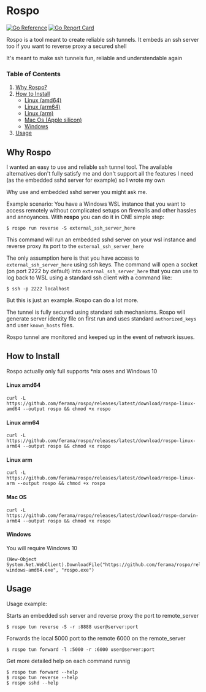 # Rospo
[![Go Reference](https://pkg.go.dev/badge/github.com/ferama/rospo.svg)](https://pkg.go.dev/github.com/ferama/rospo)
[![Go Report Card](https://goreportcard.com/badge/github.com/ferama/rospo)](https://goreportcard.com/report/github.com/ferama/rospo)


Rospo is a tool meant to create reliable ssh tunnels.
It embeds an ssh server too if you want to reverse proxy a secured
shell

It's meant to make ssh tunnels fun, reliable and understendable again

### Table of Contents  
1. [Why Rospo?](#why-rospo)
2. [How to Install](#how-to-install)
    * [Linux (amd64)](#linux-amd64)
    * [Linux (arm64)](#linux-arm64)
    * [Linux (arm)](#linux-arm)
    * [Mac Os (Apple silicon)](#mac-os)
    * [Windows](#windows)
3. [Usage](#usage)


## Why Rospo
I wanted an easy to use and reliable ssh tunnel tool. The available alternatives don't fully satisfy me and don't  support all the features I need (as the embedded sshd server for example) so I wrote my own

Why use and embedded sshd server you might ask me. 

Example scenario:
You have a Windows WSL instance that you want to access remotely without complicated setups on firewalls and other hassles and annoyances. With **rospo** you can do it in ONE simple step:

```
$ rospo run reverse -S external_ssh_server_here
```

This command will run an embedded sshd server on your wsl instance and reverse proxy its port to the `external_ssh_server_here`

The only assumption here is that you have access to `external_ssh_server_here` using ssh keys.
The command will open a socket (on port 2222 by default) into `external_ssh_server_here` that you can use to log back to WSL using a standard ssh client with a command like:

```
$ ssh -p 2222 localhost
```

But this is just an example. Rospo can do a lot more.

The tunnel is fully secured using standard ssh mechanisms. Rospo will generate server identity file on first run and uses standard `authorized_keys` and user `known_hosts` files.

Rospo tunnel are monitored and keeped up in the event of network issues.

## How to Install

Rospo actually only full supports *nix oses and Windows 10

#### Linux amd64
```
curl -L https://github.com/ferama/rospo/releases/latest/download/rospo-linux-amd64 --output rospo && chmod +x rospo
```

#### Linux arm64
```
curl -L https://github.com/ferama/rospo/releases/latest/download/rospo-linux-arm64 --output rospo && chmod +x rospo
```

#### Linux arm
```
curl -L https://github.com/ferama/rospo/releases/latest/download/rospo-linux-arm --output rospo && chmod +x rospo
```

#### Mac OS
```
curl -L https://github.com/ferama/rospo/releases/latest/download/rospo-darwin-arm64 --output rospo && chmod +x rospo
```

#### Windows

You will require Windows 10

```
(New-Object System.Net.WebClient).DownloadFile("https://github.com/ferama/rospo/releases/latest/download/rospo-windows-amd64.exe", "rospo.exe")
```


## Usage
Usage example:

Starts an embedded ssh server and reverse proxy the port to remote_server

```
$ rospo tun reverse -S -r :8888 user@server:port
```

Forwards the local 5000 port to the remote 6000 on the remote_server

```
$ rospo tun forward -l :5000 -r :6000 user@server:port
```

Get more detailed help on each command runnig
```
$ rospo tun forward --help
$ rospo tun reverse --help
$ rospo sshd --help
```
